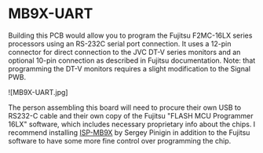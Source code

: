 # MB9X-UART
Building this PCB would allow you to program the Fujitsu F2MC-16LX series processors using an RS-232C serial port connection. It uses a 12-pin connector for direct connection to the JVC DT-V series monitors and an optional 10-pin connection as described in Fujitsu documentation. Note: that programming the DT-V monitors requires a slight modification to the Signal PWB. 

![MB9X-UART.jpg]

The person assembling this board will need to procure their own USB to RS232-C cable and their own copy of the Fujitsu "FLASH MCU Programmer 16LX" software, which includes necessary proprietary info about the chips. I recommend installing [ISP-MB9X](https://isp-mb9x.sourceforge.net/) by Sergey Pinigin in addition to the Fujitsu software to have some more fine control over programming the chip.
